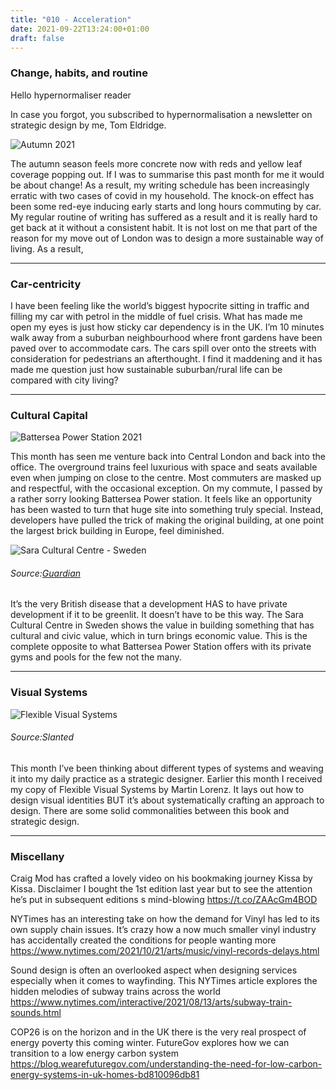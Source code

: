 ```yaml
---
title: "010 - Acceleration"
date: 2021-09-22T13:24:00+01:00
draft: false
---
```


### Change, habits, and routine 

Hello hypernormaliser reader

In case you forgot, you subscribed to hypernormalisation a newsletter on strategic design by me, Tom Eldridge.


![Autumn 2021](/img/mushrooms.jpg)

The autumn season feels more concrete now with reds and yellow leaf coverage popping out. If I was to summarise this past month for me it would be about change! As a result, my writing schedule has been increasingly erratic with two cases of covid in my household. The knock-on effect has been some red-eye inducing early starts and long hours commuting by car. My regular routine of writing has suffered as a result and it is really hard to get back at it without a consistent habit. It is not lost on me that part of the reason for my move out of London was to design a more sustainable way of living. As a result, 

- - - 
### Car-centricity

I have been feeling like the world’s biggest hypocrite sitting in traffic and filling my car with petrol in the middle of fuel crisis. What has made me open my eyes is just how sticky car dependency is in the UK. I’m 10 minutes walk away from a suburban neighbourhood where front gardens have been paved over to accommodate cars. The cars spill over onto the streets with consideration for pedestrians an afterthought. I find it maddening and it has made me question just how sustainable suburban/rural life can be compared with city living?

- - - 
### Cultural Capital

![Battersea Power Station 2021](/img/battersea_power_station.jpg)

This month has seen me venture back into Central London and back into the office. The overground trains feel luxurious with space and seats available even when jumping on close to the centre. Most commuters are masked up and respectful, with the occasional exception. On my commute, I passed by a rather sorry looking Battersea Power station. It feels like an opportunity has been wasted to turn that huge site into something truly special. Instead, developers have pulled the trick of making the original building, at one point the largest brick building in Europe, feel diminished.

![Sara Cultural Centre - Sweden](https://i.guim.co.uk/img/media/265b4c5161aebabf26ba64f4a989752a8f32de27/0_0_4032_3024/master/4032.jpg?width=860&quality=45&auto=format&fit=max&dpr=2&s=2a062e91b842abcd41c40b49b09297d0)

###### Source:[Guardian](https://t.co/Xy8B4fEDVa )

It’s the very British disease that a development HAS to have private development if it to be greenlit. It doesn’t have to be this way. The Sara Cultural Centre in Sweden shows the value in building something that has cultural and civic value, which in turn brings economic value. This is the complete opposite to what Battersea Power Station offers with its private gyms and pools for the few not the many. 

- - - 

### Visual Systems

![Flexible Visual Systems](https://www.slanted.de/wp-content/uploads/2021/07/ML_FVI_Part_0_08.jpg)
###### Source:Slanted

This month I’ve been thinking about different types of systems and weaving it into my daily practice as a strategic designer. Earlier this month I received my copy of Flexible Visual Systems by Martin Lorenz. It lays out how to design visual identities BUT it’s about systematically crafting an approach to design. There are some solid commonalities between this book and strategic design. 

- - - 

### Miscellany

Craig Mod has crafted a lovely video on his bookmaking journey Kissa by Kissa. Disclaimer I bought the 1st edition last year but to see the attention he’s put in subsequent editions s mind-blowing  https://t.co/ZAAcGm4BOD

NYTimes has an interesting take on how the demand for Vinyl has led to its own supply chain issues. It’s crazy how a now much smaller vinyl industry has accidentally created the conditions for people wanting more https://www.nytimes.com/2021/10/21/arts/music/vinyl-records-delays.html

Sound design is often an overlooked aspect when designing services especially when it comes to wayfinding. This NYTimes article explores the hidden melodies of subway trains across the world https://www.nytimes.com/interactive/2021/08/13/arts/subway-train-sounds.html

COP26 is on the horizon and in the UK there is the very real prospect of energy poverty this coming winter. FutureGov explores how we can transition to a low energy carbon system https://blog.wearefuturegov.com/understanding-the-need-for-low-carbon-energy-systems-in-uk-homes-bd810096db81